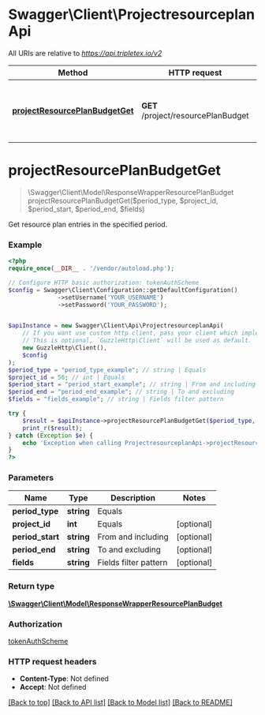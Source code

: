 # Swagger\Client\ProjectresourceplanApi

All URIs are relative to *https://api.tripletex.io/v2*

Method | HTTP request | Description
------------- | ------------- | -------------
[**projectResourcePlanBudgetGet**](ProjectresourceplanApi.md#projectResourcePlanBudgetGet) | **GET** /project/resourcePlanBudget | Get resource plan entries in the specified period.


# **projectResourcePlanBudgetGet**
> \Swagger\Client\Model\ResponseWrapperResourcePlanBudget projectResourcePlanBudgetGet($period_type, $project_id, $period_start, $period_end, $fields)

Get resource plan entries in the specified period.



### Example
```php
<?php
require_once(__DIR__ . '/vendor/autoload.php');

// Configure HTTP basic authorization: tokenAuthScheme
$config = Swagger\Client\Configuration::getDefaultConfiguration()
              ->setUsername('YOUR_USERNAME')
              ->setPassword('YOUR_PASSWORD');


$apiInstance = new Swagger\Client\Api\ProjectresourceplanApi(
    // If you want use custom http client, pass your client which implements `GuzzleHttp\ClientInterface`.
    // This is optional, `GuzzleHttp\Client` will be used as default.
    new GuzzleHttp\Client(),
    $config
);
$period_type = "period_type_example"; // string | Equals
$project_id = 56; // int | Equals
$period_start = "period_start_example"; // string | From and including
$period_end = "period_end_example"; // string | To and excluding
$fields = "fields_example"; // string | Fields filter pattern

try {
    $result = $apiInstance->projectResourcePlanBudgetGet($period_type, $project_id, $period_start, $period_end, $fields);
    print_r($result);
} catch (Exception $e) {
    echo 'Exception when calling ProjectresourceplanApi->projectResourcePlanBudgetGet: ', $e->getMessage(), PHP_EOL;
}
?>
```

### Parameters

Name | Type | Description  | Notes
------------- | ------------- | ------------- | -------------
 **period_type** | **string**| Equals |
 **project_id** | **int**| Equals | [optional]
 **period_start** | **string**| From and including | [optional]
 **period_end** | **string**| To and excluding | [optional]
 **fields** | **string**| Fields filter pattern | [optional]

### Return type

[**\Swagger\Client\Model\ResponseWrapperResourcePlanBudget**](../Model/ResponseWrapperResourcePlanBudget.md)

### Authorization

[tokenAuthScheme](../../README.md#tokenAuthScheme)

### HTTP request headers

 - **Content-Type**: Not defined
 - **Accept**: Not defined

[[Back to top]](#) [[Back to API list]](../../README.md#documentation-for-api-endpoints) [[Back to Model list]](../../README.md#documentation-for-models) [[Back to README]](../../README.md)

